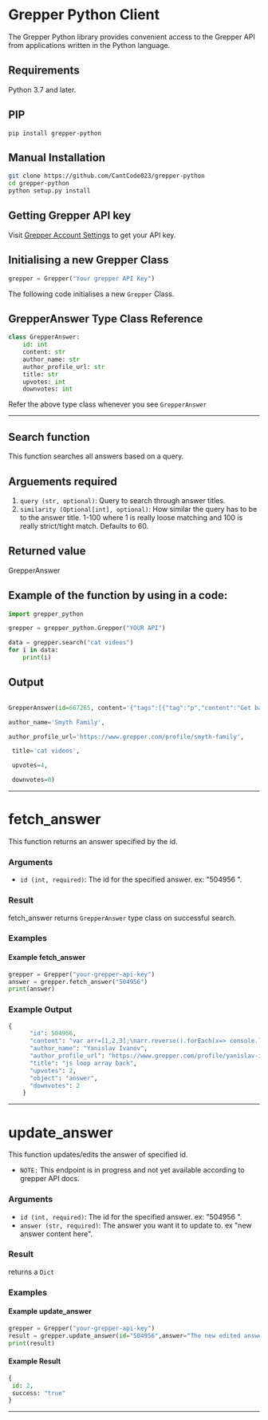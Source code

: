 # Grepper Python Client
The Grepper Python library provides convenient access to the Grepper API from applications written in the Python language.

## Requirements
Python 3.7 and later.

## PIP
```
pip install grepper-python
```

## Manual Installation
```bash
git clone https://github.com/CantCode023/grepper-python
cd grepper-python
python setup.py install
```

## Getting Grepper API key
Visit [Grepper Account Settings](https://www.grepper.com/app/settings-account.php) to get your API key.

## Initialising a new Grepper Class
```py
grepper = Grepper("Your grepper API Key")
```
The following code initialises a new `Grepper` Class.

## GrepperAnswer Type Class Reference 
```py
class GrepperAnswer:
    id: int
    content: str
    author_name: str
    author_profile_url: str
    title: str
    upvotes: int
    downvotes: int
```
Refer the above type class whenever you see `GrepperAnswer`

---
## Search function

This function searches all answers based on a query.

## Arguements required

1. ``query (str, optional)``: Query to search through answer titles.
2. ``similarity (Optional[int], optional)``: How similar the query has to be to the answer title. 1-100 where 1 is really loose matching and 100 is really strict/tight match. Defaults to 60.

## Returned value

GrepperAnswer

## Example of the function by using in a code:

```py
import grepper_python

grepper = grepper_python.Grepper("YOUR API")

data = grepper.search("cat videos")
for i in data:
    print(i)
```

## Output

```py

GrepperAnswer(id=667265, content='{"tags":[{"tag":"p","content":"Get back to work"}]}', 

author_name='Smyth Family', 

author_profile_url='https://www.grepper.com/profile/smyth-family',

 title='cat videos', 

 upvotes=4, 

 downvotes=0)

```
---
# fetch_answer
This function returns an answer specified by the id.
### Arguments
 - `id (int, required)`: The id for the specified answer. ex: "504956 ".
### Result 
fetch_answer returns `GrepperAnswer` type class on successful search.

### Examples
#### Example fetch_answer
```py
grepper = Grepper("your-grepper-api-key")
answer = grepper.fetch_answer("504956")
print(answer)
```
### Example Output
```py
{
      "id": 504956,
      "content": "var arr=[1,2,3];\narr.reverse().forEach(x=> console.log(x))",
      "author_name": "Yanislav Ivanov",
      "author_profile_url": "https://www.grepper.com/profile/yanislav-ivanov-r2lfrl14s6xy",
      "title": "js loop array back",
      "upvotes": 2,
      "object": "answer",
      "downvotes": 2
    }
```
---

# update_answer
This function updates/edits the answer of specified id.
- `NOTE:` This endpoint is in progress and not yet available according to grepper API docs.
### Arguments
 - `id (int, required)`: The id for the specified answer. ex: "504956 ".
 - `answer (str, required)`: The answer you want it to update to. ex "new answer content here".
### Result
returns a `Dict`

### Examples
#### Example update_answer
```py
grepper = Grepper("your-grepper-api-key")
result = grepper.update_answer(id="504956",answer="The new edited answer")
print(result)
```
#### Example Result
```py
{
 id: 2,
 success: "true"
}
```
---
